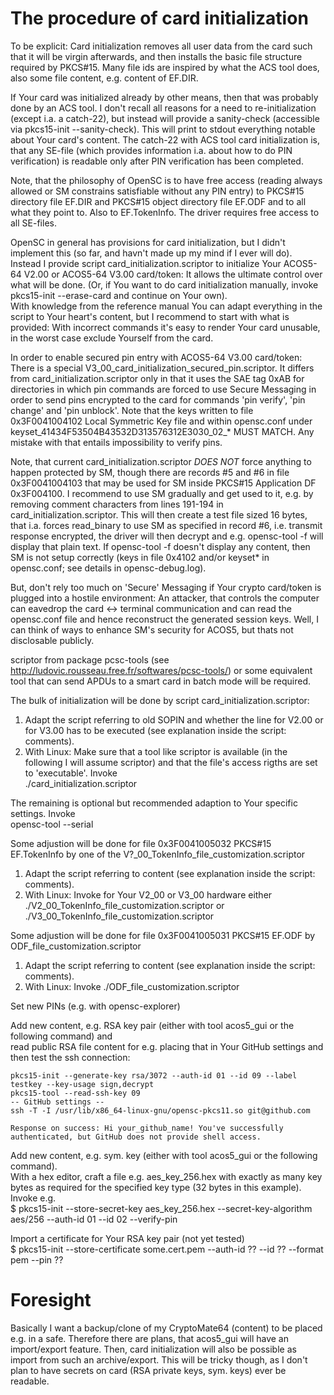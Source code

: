 The procedure of card initialization
====================================

To be explicit: Card initialization removes all user data from the card such that it will be virgin afterwards,
and then installs the basic file structure required by PKCS#15. Many file ids are inspired by what the ACS tool does,
also some file content, e.g. content of EF.DIR.

If Your card was initialized already by other means, then that was probably done by an ACS tool. I don't recall all
reasons for a need to re-initialization (except i.a. a catch-22), but instead will provide a sanity-check (accessible via
pkcs15-init --sanity-check). This will print to stdout everything notable about Your card's content.
The catch-22 with ACS tool card initialization is, that any SE-file (which provides information i.a. about how to do PIN
verification) is readable only after PIN verification has been completed.

Note, that the philosophy of OpenSC is to have free access (reading always allowed or SM constrains satisfiable without
any PIN entry) to PKCS#15 directory file EF.DIR and PKCS#15 object directory file EF.ODF and to all what they point to.
Also to EF.TokenInfo. The driver requires free access to all SE-files.

OpenSC in general has provisions for card initialization, but I didn't implement this (so far, and havn't made up my
mind if I ever will do).<br>
Instead I provide script card_initialization.scriptor to initialize Your ACOS5-64 V2.00 or ACOS5-64 V3.00 card/token:
It allows the ultimate control over what will be done. (Or, if You want to do card initialization manually, invoke
pkcs15-init --erase-card  and continue on Your own).<br>
With knowledge from the reference manual You can adapt everything in the script to Your heart's content, but I recommend
to start with what is provided: With incorrect commands it's easy to render Your card unusable, in the worst case
exclude Yourself from the card.

In order to enable secured pin entry with ACOS5-64 V3.00 card/token: There is a special
V3_00_card_initialization_secured_pin.scriptor. It differs from card_initialization.scriptor only in that it uses the
SAE tag 0xAB for directories in which pin commands are forced to use Secure Messaging in order to send pins encrypted
to the card for commands 'pin verify', 'pin change' and 'pin unblock'.
Note that the keys written to file 0x3F0041004102 Local Symmetric Key file and within opensc.conf under
keyset_41434F53504B43532D313576312E3030_02_* MUST MATCH. Any mistake with that entails impossibility to verify pins.

Note, that current card_initialization.scriptor *DOES NOT* force anything to happen protected by SM, though there are
records #5 and #6 in file 0x3F0041004103 that may be used for SM inside PKCS#15 Application DF 0x3F004100.
I recommend to use SM gradually and get used to it, e.g. by removing comment characters from lines 191-194 in
card_initialization.scriptor.
This will then create a test file sized 16 bytes, that i.a. forces read_binary to use SM as specified in record #6,
i.e. transmit response encrypted, the driver will then decrypt and e.g. opensc-tool -f will display that plain text.
If opensc-tool -f doesn't display any content, then SM is not setup correctly (keys in file 0x4102 and/or keyset* in
opensc.conf; see details in opensc-debug.log).

But, don't rely too much on 'Secure' Messaging if Your crypto card/token is plugged into a hostile environment: An
attacker, that controls the computer can eavedrop the card <-> terminal communication and can read the opensc.conf
file and hence reconstruct the generated session keys. Well, I can think of ways to enhance SM's security for ACOS5,
but thats not disclosable publicly.

scriptor from package pcsc-tools (see http://ludovic.rousseau.free.fr/softwares/pcsc-tools/) or some equivalent tool
that can send APDUs to a smart card in batch mode will be required.

The bulk of initialization will be done by script card_initialization.scriptor:
1. Adapt the script referring to old SOPIN and whether the line for V2.00 or for V3.00 has to be executed (see
   explanation inside the script: comments).
2. With Linux: Make sure that a tool like scriptor is available (in the following I will assume scriptor) and that the
   file's access rigths are set to 'executable'. Invoke<br>
   ./card_initialization.scriptor

The remaining is optional but recommended adaption to Your specific settings. Invoke<br>
opensc-tool --serial

Some adjustion will be done for file 0x3F0041005032 PKCS#15 EF.TokenInfo by one of the
V?_00_TokenInfo_file_customization.scriptor<br>
1. Adapt the script referring to content (see explanation inside the script: comments).
2. With Linux: Invoke for Your V2_00 or V3_00 hardware either ./V2_00_TokenInfo_file_customization.scriptor or
   ./V3_00_TokenInfo_file_customization.scriptor

Some adjustion will be done for file 0x3F0041005031 PKCS#15 EF.ODF by ODF_file_customization.scriptor<br>
1. Adapt the script referring to content (see explanation inside the script: comments).
2. With Linux: Invoke ./ODF_file_customization.scriptor

Set new PINs (e.g. with opensc-explorer)

Add new content, e.g. RSA key pair (either with tool acos5_gui or the following command) and<br>
read public RSA file content for e.g. placing that in Your GitHub settings and then test the ssh connection:<br>
```
pkcs15-init --generate-key rsa/3072 --auth-id 01 --id 09 --label testkey --key-usage sign,decrypt
pkcs15-tool --read-ssh-key 09
-- GitHub settings --
ssh -T -I /usr/lib/x86_64-linux-gnu/opensc-pkcs11.so git@github.com

Response on success: Hi your_github_name! You've successfully authenticated, but GitHub does not provide shell access.
```

Add new content, e.g. sym. key (either with tool acos5_gui or the following command).  
With a hex editor, craft a file e.g. aes_key_256.hex with exactly as many key bytes as required for the specified key
type (32 bytes in this example). Invoke e.g.<br>
$ pkcs15-init --store-secret-key aes_key_256.hex --secret-key-algorithm aes/256  --auth-id 01 --id 02 --verify-pin

Import a certificate for Your RSA key pair (not yet tested)  
$ pkcs15-init --store-certificate some.cert.pem --auth-id ?? --id ?? --format pem --pin ??


Foresight
=========

Basically I want a backup/clone of my CryptoMate64 (content) to be placed e.g. in a safe. Therefore there are plans,
that acos5_gui will have an import/export feature.
Then, card initialization will also be possible as import from such an archive/export.
This will be tricky though, as I don't plan to have secrets on card (RSA private keys, sym. keys) ever be readable.
